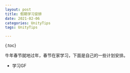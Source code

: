 ```yaml
---
layout: post
title: 假期学习安排
date: 2021-02-06
categories: UnityTips
tags: UnityTips

---
```

{:toc}

牛年春节就地过年，春节在家学习，下面是自己的一些计划安排。

- 学习GF
<!--stackedit_data:
eyJoaXN0b3J5IjpbLTE5NjI4NzI2MiwtMTc4OTE3NDEyNl19
-->